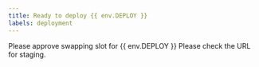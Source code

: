 ```yaml
---
title: Ready to deploy {{ env.DEPLOY }}
labels: deployment
---
```


Please approve swapping slot for {{ env.DEPLOY }}
Please check the URL for staging. 

